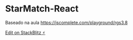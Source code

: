 # StarMatch-React

Baseado na aula https://jscomplete.com/playground/rgs3.8 

[Edit on StackBlitz ⚡️](https://stackblitz.com/edit/react-star-match)
